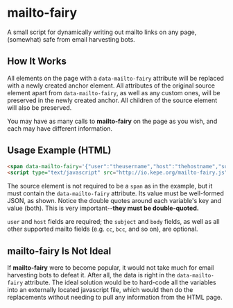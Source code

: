 # mailto-fairy
A small script for dynamically writing out mailto links on any page, (somewhat) safe from email harvesting bots.

## How It Works
All elements on the page with a `data-mailto-fairy` attribute will be replaced with a newly created anchor element. All attributes of the original source element apart from `data-mailto-fairy`, as well as any custom ones, will be preserved in the newly created anchor. All children of the source element will also be preserved.

You may have as many calls to **mailto-fairy** on the page as you wish, and each may have different information.

## Usage Example (HTML)
````HTML
<span data-mailto-fairy='{"user":"theusername","host":"thehostname","subject":"this is the subject","body":"this is the body"}'></span>
<script type="text/javascript" src="http://io.kepe.org/mailto-fairy.js"></script>
````
The source element is not required to be a `span` as in the example, but it must contain the `data-mailto-fairy` attribute. Its value must be well-formed JSON, as shown. Notice the double quotes around each variable's key and value (both). This is very important--**they must be double-quoted.**

`user` and `host` fields are required; the `subject` and `body` fields, as well as all other supported mailto fields (e.g. `cc`, `bcc`, and so on), are optional.

## mailto-fairy Is Not Ideal
If **mailto-fairy** were to become popular, it would not take much for email harvesting bots to defeat it. After all, the data is right in the `data-mailto-fairy` attribute. The ideal solution would be to hard-code all the variables into an externally located javascript file, which would then do the replacements without needing to pull any information from the HTML page.
